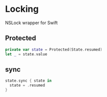 # Locking
NSLock wrapper for Swift

## Protected
```swift
private var state = Protected(State.resumed)
let _ = state.value
```

## sync
```swift
state.sync { state in
  state = .resumed
}
```
